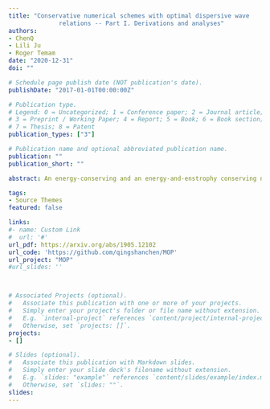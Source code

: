 ```yaml
---
title: "Conservative numerical schemes with optimal dispersive wave
              relations -- Part I. Derivations and analyses"
authors:
- ChenQ
- Lili Ju
- Roger Temam
date: "2020-12-31"
doi: ""

# Schedule page publish date (NOT publication's date).
publishDate: "2017-01-01T00:00:00Z"

# Publication type.
# Legend: 0 = Uncategorized; 1 = Conference paper; 2 = Journal article;
# 3 = Preprint / Working Paper; 4 = Report; 5 = Book; 6 = Book section;
# 7 = Thesis; 8 = Patent
publication_types: ["3"]

# Publication name and optional abbreviated publication name.
publication: ""
publication_short: ""

abstract: An energy-conserving and an energy-and-enstrophy conserving numerical schemes are derived, by approximating the Hamiltonian formulation, based on the Poisson brackets and the vorticity-divergence variables, of the inviscid shallow water flows. The conservation of the energy and/or enstrophy stems from skew-symmetry of the Poisson brackets, which is retained in the discrete approximations. These schemes operate on unstructured orthogonal dual meshes, over bounded or unbounded domains, and they are also shown to possess the same optimal dispersive wave relations as those of the Z-grid scheme.

tags:
- Source Themes
featured: false

links:
#- name: Custom Link
#  url: '#'
url_pdf: https://arxiv.org/abs/1905.12102
url_code: 'https://github.com/qingshanchen/MOP'
url_project: "MOP"
#url_slides: ''



# Associated Projects (optional).
#   Associate this publication with one or more of your projects.
#   Simply enter your project's folder or file name without extension.
#   E.g. `internal-project` references `content/project/internal-project/index.md`.
#   Otherwise, set `projects: []`.
projects:
- []

# Slides (optional).
#   Associate this publication with Markdown slides.
#   Simply enter your slide deck's filename without extension.
#   E.g. `slides: "example"` references `content/slides/example/index.md`.
#   Otherwise, set `slides: ""`.
slides:
---
```


